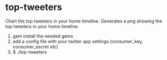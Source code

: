 top-tweeters
============

Chart the top tweeters in your home timeline. Generates a png showing the top
tweeters in your home timeline.

1. gem install the needed gems
2. add a config file with your twitter app settings (consumer_key,
consumer_secret etc)
3. $ ./top-tweeters


